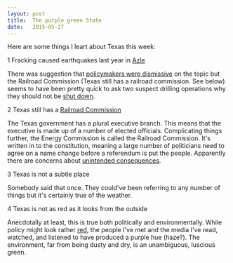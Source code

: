 ```yaml
---
layout: post
title:  The purple green State
date:   2015-05-27
---
```

Here are some things I leart about Texas this week:

1 Fracking caused earthquakes last year in [Azle](http://www.smu.edu/News/2015/earthquakes-azle-report-21april2015)

There was suggestion that [policymakers were dismissive](http://www.mystatesman.com/news/news/texas-policymakers-unconvinced-as-scientists-link-/nk2st/?) on the topic but the Railroad Commission (Texas still has a railroad commission. See below) seems to have been pretty quick to ask two suspect drilling operations why they should not be [shut down](http://www.star-telegram.com/news/business/barnett-shale/article19437057.html).

2 Texas still has a [Railroad Commission](http://www.rrc.state.tx.us/)

The Texas government has a plural executive branch. This means that the executive is made up of a number of elected officials. Complicating things further, the Energy Commission is called the Railroad Commission. It's written in to the constitution, meaning a large number of politicians need to agree on a name change before a referendum is put the people. Apparently there are concerns about [unintended consequences](http://www.texastribune.org/2015/04/20/texas-mulls-railroad-commission-name-change-again/).

3 Texas is not a subtle place

Somebody said that once. They could've been referring to any number of things but it's certainly true of the weather.

4 Texas is not as red as it looks from the outside

Anecdotally at least, this is true both politically and environmentally. While policy might look rather [red](http://www.texastribune.org/2015/04/22/first-bill-against-same-sex-marriage-passes-commit/comments/), the people I've met and the media I've read, watched, and listened to have produced a purple hue (haze?). The environment, far from being dusty and dry, is an unambiguous, luscious green.